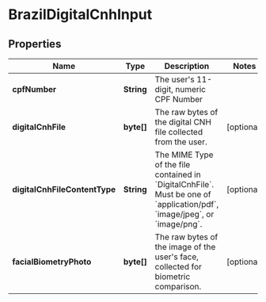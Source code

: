

# BrazilDigitalCnhInput


## Properties

| Name | Type | Description | Notes |
|------------ | ------------- | ------------- | -------------|
|**cpfNumber** | **String** | The user&#39;s 11-digit, numeric CPF Number |  |
|**digitalCnhFile** | **byte[]** | The raw bytes of the digital CNH file collected from the user. |  [optional] |
|**digitalCnhFileContentType** | **String** | The MIME Type of the file contained in &#x60;DigitalCnhFile&#x60;.              Must be one of &#x60;application/pdf&#x60;, &#x60;image/jpeg&#x60;, or &#x60;image/png&#x60;. |  [optional] |
|**facialBiometryPhoto** | **byte[]** | The raw bytes of the image of the user&#39;s face, collected for biometric comparison. |  [optional] |



